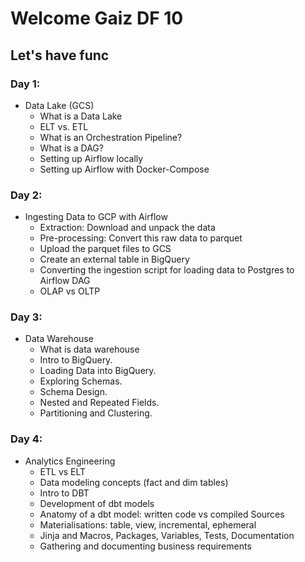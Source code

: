 # Welcome Gaiz DF 10

## Let's have func

### Day 1:
- Data Lake (GCS)
    - What is a Data Lake
    - ELT vs. ETL
    - What is an Orchestration Pipeline? 
    - What is a DAG?
    - Setting up Airflow locally
    - Setting up Airflow with Docker-Compose

### Day 2:
- Ingesting Data to GCP with Airflow
    - Extraction: Download and unpack the data
    - Pre-processing: Convert this raw data to parquet
    - Upload the parquet files to GCS
    - Create an external table in BigQuery
    - Converting the ingestion script for loading data to Postgres to Airflow DAG
    - OLAP vs OLTP

### Day 3:
- Data Warehouse
    - What is data warehouse
    - Intro to BigQuery.
    - Loading Data into BigQuery.
    - Exploring Schemas.
    - Schema Design.
    - Nested and Repeated Fields.
    - Partitioning and Clustering.

### Day 4:
- Analytics Engineering
    - ETL vs ELT
    - Data modeling concepts (fact and dim tables)
    - Intro to DBT
    - Development of dbt models
    - Anatomy of a dbt model: written code vs compiled Sources
    - Materialisations: table, view, incremental, ephemeral
    - Jinja and Macros, Packages, Variables, Tests, Documentation
    - Gathering and documenting business requirements